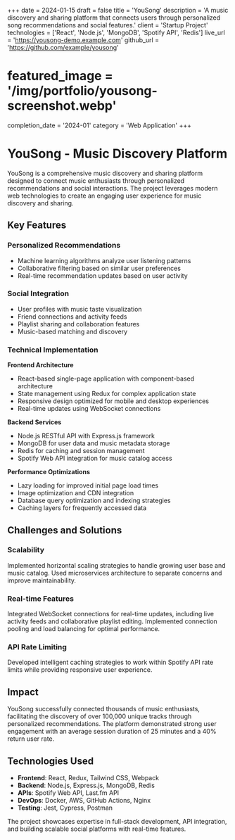 +++
date = 2024-01-15
draft = false
title = 'YouSong'
description = 'A music discovery and sharing platform that connects users through personalized song recommendations and social features.'
client = 'Startup Project'
technologies = ['React', 'Node.js', 'MongoDB', 'Spotify API', 'Redis']
live_url = 'https://yousong-demo.example.com'
github_url = 'https://github.com/example/yousong'
# featured_image = '/img/portfolio/yousong-screenshot.webp'
completion_date = '2024-01'
category = 'Web Application'
+++

# YouSong - Music Discovery Platform

YouSong is a comprehensive music discovery and sharing platform designed to connect music enthusiasts through personalized recommendations and social interactions. The project leverages modern web technologies to create an engaging user experience for music discovery and sharing.

## Key Features

### Personalized Recommendations
- Machine learning algorithms analyze user listening patterns
- Collaborative filtering based on similar user preferences
- Real-time recommendation updates based on user activity

### Social Integration
- User profiles with music taste visualization
- Friend connections and activity feeds
- Playlist sharing and collaboration features
- Music-based matching and discovery

### Technical Implementation

**Frontend Architecture**
- React-based single-page application with component-based architecture
- State management using Redux for complex application state
- Responsive design optimized for mobile and desktop experiences
- Real-time updates using WebSocket connections

**Backend Services**
- Node.js RESTful API with Express.js framework
- MongoDB for user data and music metadata storage
- Redis for caching and session management
- Spotify Web API integration for music catalog access

**Performance Optimizations**
- Lazy loading for improved initial page load times
- Image optimization and CDN integration
- Database query optimization and indexing strategies
- Caching layers for frequently accessed data

## Challenges and Solutions

### Scalability
Implemented horizontal scaling strategies to handle growing user base and music catalog. Used microservices architecture to separate concerns and improve maintainability.

### Real-time Features
Integrated WebSocket connections for real-time updates, including live activity feeds and collaborative playlist editing. Implemented connection pooling and load balancing for optimal performance.

### API Rate Limiting
Developed intelligent caching strategies to work within Spotify API rate limits while providing responsive user experience.

## Impact

YouSong successfully connected thousands of music enthusiasts, facilitating the discovery of over 100,000 unique tracks through personalized recommendations. The platform demonstrated strong user engagement with an average session duration of 25 minutes and a 40% return user rate.

## Technologies Used

- **Frontend**: React, Redux, Tailwind CSS, Webpack
- **Backend**: Node.js, Express.js, MongoDB, Redis
- **APIs**: Spotify Web API, Last.fm API
- **DevOps**: Docker, AWS, GitHub Actions, Nginx
- **Testing**: Jest, Cypress, Postman

The project showcases expertise in full-stack development, API integration, and building scalable social platforms with real-time features.
